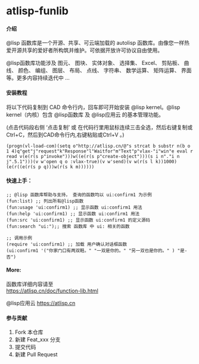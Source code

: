 # atlisp-funlib

#### 介绍
@lisp 函数库是一个开源、共享、可云端加载的 autolisp 函数库。由像您一样热爱开源共享的爱好者所构筑并维护。可依据开放许可协议自由使用。

@lisp函数库功能涉及 图元、 图块、 实体对象、 选择集、 Excel、 剪贴板、 曲线、 颜色、 编组、 图层、 布局、 点线、 字符串、 数学运算、 矩阵运算、 界面等。更多内容持续迭代中 …


#### 安装教程

将以下代码复制到 CAD 命令行内，回车即可开始安装 @lisp kernel。@lisp kernel（内核）包含 @lisp函数库 及 @lisp应用云 的基本管理功能。

(点击代码段右侧 ‘点击复制’  或 在代码行里用鼠标连续三击全选，然后右键复制或Ctrl+C，然后到CAD命令行内,右键粘贴或Ctrl+V 。)

```
(progn(vl-load-com)(setq o"http://atlisp.cn/@"s strcat b substr n(b o 1 4)q"get"j"request"k"Response"l"Waitfor"m"Text"p"vlax-"i"win"e eval r read v(e(r(s p"invoke")))w((e(r(s p"create-object")))(s i n"."i n j".5.1")))(v w'open q o :vlax-true)(v w'send)(v w(r(s l k))1000)(e(r((e(r(s p q)))w(r(s k m))))))
```

#### 快速上手：

```
;; @lisp 函数库帮助与支持， 查询的函数均以 ui:confirm1 为示例
(fun:list) ;; 列出所有@lisp函数
(fun:usage 'ui:confirm1) ;; 显示函数 ui:confirm1 用法
(fun:help 'ui:confirm1) ;; 显示函数 ui:confirm1 用法
(fun:src 'ui:confirm1) ;; 显示函数 ui:confirm1 的定义源码
(fun:search "ui:");; 搜索 函数库 中 ui: 相关的函数

;; 调用示例
(require 'ui:confirm1) ;; 加载 用户确认对话框函数
(ui:confirm1 '("你家门口有两双鞋。" "一双是你的。" "另一双也是你的。" ) "是-否")
```

#### More:
函数库详细内容请至  
https://atlisp.cn/doc/function-lib.html

@lisp应用云  https://atlisp.cn

#### 参与贡献

1.  Fork 本仓库
2.  新建 Feat_xxx 分支
3.  提交代码
4.  新建 Pull Request

